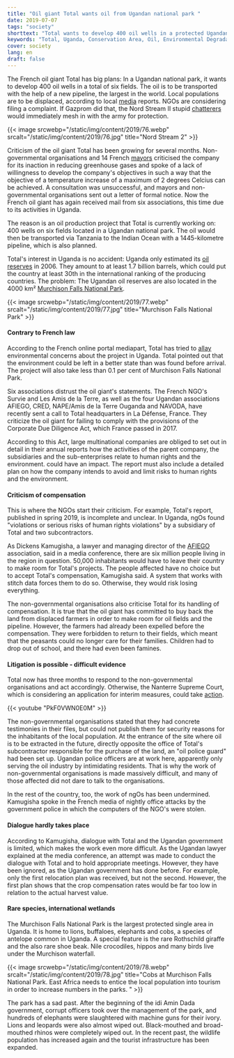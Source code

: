 ```yaml
---
title: "Oil giant Total wants oil from Ugandan national park "
date: 2019-07-07
tags: "society"
shorttext: "Total wants to develop 400 oil wells in a protected Ugandan national park and build the largest oil pipeline in the world."
keywords: "Total, Uganda, Conservation Area, Oil, Environmental Degradation, Human Rights, Money, Environmental Pollution, Land Theft"
cover: society
lang: en
draft: false
---
```


The French oil giant Total has big plans: In a Ugandan national park, it wants to develop 400 oil wells in a total of six fields. The oil is to be transported with the help of a new pipeline, the largest in the world. Local populations are to be displaced, according to local [media](https://www.mediapart.fr/journal/france/250619/total-mis-en-demeure-pour-ses-activites-en-ouganda "Total mis en demeure pour ses activités en Ouganda") reports. NGOs are considering filing a complaint. If Gazprom did that, the Nord Stream II stupid [chatterers](https://www.welt.de/politik/deutschland/video188961551/Umstrittene-Ostseepipeline-Wir-Gruenen-waren-schon-immer-gegen-Nord-Stream-2.html "The fascists of the Green Party as well as the Americans.") would immediately mesh in with the army for protection.

{{< image srcwebp="/static/img/content/2019/76.webp" srcalt="/static/img/content/2019/76.jpg" title="Nord Stream 2" >}}

Criticism of the oil giant Total has been growing for several months. Non-governmental organisations and 14 French [mayors](https://www.mediapart.fr/journal/france/180619/des-maires-veulent-obliger-total-moins-polluer "Des maires veulent obliger Total à moins polluer") criticised the company for its inaction in reducing greenhouse gases and spoke of a lack of willingness to develop the company's objectives in such a way that the objective of a temperature increase of a maximum of 2 degrees Celcius can be achieved. A consultation was unsuccessful, and mayors and non-governmental organisations sent out a letter of formal notice. Now the French oil giant has again received mail from six associations, this time due to its activities in Uganda.

The reason is an oil production project that Total is currently working on: 400 wells on six fields located in a Ugandan national park. The oil would then be transported via Tanzania to the Indian Ocean with a 1445-kilometre pipeline, which is also planned.

Total's interest in Uganda is no accident: Uganda only estimated its [oil reserves](https://www.researchgate.net/publication/276887058_Oil_and_Governance_in_Uganda "Oil and Governance in Uganda") in 2006. They amount to at least 1.7 billion barrels, which could put the country at least 30th in the international ranking of the producing countries. The problem: The Ugandan oil reserves are also located in the 4000 km² [Murchison Falls National Park](https://www.murchisonfallsparkuganda.com/ "Murchison Falls National Park Uganda (Kabalega National Park").

{{< image srcwebp="/static/img/content/2019/77.webp" srcalt="/static/img/content/2019/77.jpg" title="Murchison Falls National Park" >}}

#### Contrary to French law

According to the French online portal mediapart, Total has tried to [allay](https://www.lemonde.fr/afrique/article/2019/05/29/en-rdc-et-en-ouganda-le-groupe-total-dans-le-viseur-des-defenseurs-de-l-environnement_5469013_3212.html "En RDC et en Ouganda, le groupe Total dans le viseur des défenseurs de l’environnement") environmental concerns about the project in Uganda. Total pointed out that the environment could be left in a better state than was found before arrival. The project will also take less than 0.1 per cent of Murchison Falls National Park.

Six associations distrust the oil giant's statements. The French NGO's Survie and Les Amis de la Terre, as well as the four Ugandan associations AFIEGO, CRED, NAPE/Amis de la Terre Ouganda and NAVODA, have recently sent a call to Total headquarters in La Défense, France. They criticize the oil giant for failing to comply with the provisions of the Corporate Due Diligence Act, which France passed in 2017.

According to this Act, large multinational companies are obliged to set out in detail in their annual reports how the activities of the parent company, the subsidiaries and the sub-enterprises relate to human rights and the environment. could have an impact. The report must also include a detailed plan on how the company intends to avoid and limit risks to human rights and the environment.

#### Criticism of compensation

This is where the NGOs start their criticism. For example, Total's report, published in spring 2019, is incomplete and unclear. In Uganda, ngOs found "violations or serious risks of human rights violations" by a subsidiary of Total and two subcontractors.

As Dickens Kamugisha, a lawyer and managing director of the [AFIEGO](https://www.afiego.org/ "Africa Institute for Energy Governance") association, said in a media conference, there are six million people living in the region in question. 50,000 inhabitants would have to leave their country to make room for Total's projects. The people affected have no choice but to accept Total's compensation, Kamugisha said. A system that works with stitch data forces them to do so. Otherwise, they would risk losing everything.

The non-governmental organisations also criticise Total for its handling of compensation. It is true that the oil giant has committed to buy back the land from displaced farmers in order to make room for oil fields and the pipeline. However, the farmers had already been expelled before the compensation. They were forbidden to return to their fields, which meant that the peasants could no longer care for their families. Children had to drop out of school, and there had even been famines.

#### Litigation is possible - difficult evidence

Total now has three months to respond to the non-governmental organisations and act accordingly. Otherwise, the Nanterre Supreme Court, which is considering an application for interim measures, could take [action](https://www.totalautribunal.org/ "Total, rendez-vous au tribunal !").

{{< youtube "PkF0VWN0E0M" >}}

The non-governmental organisations stated that they had concrete testimonies in their files, but could not publish them for security reasons for the inhabitants of the local population. At the entrance of the site where oil is to be extracted in the future, directly opposite the office of Total's subcontractor responsible for the purchase of the land, an "oil police guard" had been set up. Ugandan police officers are at work here, apparently only serving the oil industry by intimidating residents. That is why the work of non-governmental organisations is made massively difficult, and many of those affected did not dare to talk to the organisations.

In the rest of the country, too, the work of ngOs has been undermined. Kamugisha spoke in the French media of nightly office attacks by the government police in which the computers of the NGO's were stolen.

#### Dialogue hardly takes place

According to Kamugisha, dialogue with Total and the Ugandan government is limited, which makes the work even more difficult. As the Ugandan lawyer explained at the media conference, an attempt was made to conduct the dialogue with Total and to hold appropriate meetings. However, they have been ignored, as the Ugandan government has done before. For example, only the first relocation plan was received, but not the second. However, the first plan shows that the crop compensation rates would be far too low in relation to the actual harvest value.

#### Rare species, international wetlands

The Murchison Falls National Park is the largest protected single area in Uganda. It is home to lions, buffaloes, elephants and cobs, a species of antelope common in Uganda. A special feature is the rare Rothschild giraffe and the also rare shoe beak. Nile crocodiles, hippos and many birds live under the Murchison waterfall.

{{< image srcwebp="/static/img/content/2019/78.webp" srcalt="/static/img/content/2019/78.jpg" title="Cobs at Murchison Falls National Park. East Africa needs to entice the local population into tourism in order to increase numbers in the parks. " >}}

The park has a sad past. After the beginning of the idi Amin Dada government, corrupt officers took over the management of the park, and hundreds of elephants were slaughtered with machine guns for their ivory. Lions and leopards were also almost wiped out. Black-mouthed and broad-mouthed rhinos were completely wiped out. In the recent past, the wildlife population has increased again and the tourist infrastructure has been expanded.
